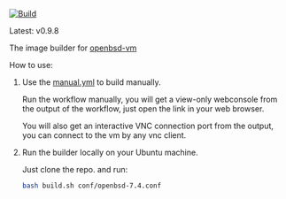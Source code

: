 

[![Build](https://github.com/vmactions/openbsd-builder/actions/workflows/build.yml/badge.svg)](https://github.com/vmactions/openbsd-builder/actions/workflows/build.yml)

Latest: v0.9.8


The image builder for [openbsd-vm](https://github.com/vmactions/openbsd-vm)


How to use:

1. Use the [manual.yml](.github/workflows/manual.yml) to build manually.
   
    Run the workflow manually, you will get a view-only webconsole from the output of the workflow, just open the link in your web browser.
   
    You will also get an interactive VNC connection port from the output, you can connect to the vm by any vnc client.

2. Run the builder locally on your Ubuntu machine.

    Just clone the repo. and run:
    ```bash
    bash build.sh conf/openbsd-7.4.conf
    ```
   

